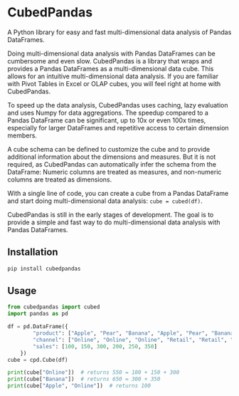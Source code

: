 # CubedPandas 
A Python library for easy and fast multi-dimensional data analysis of Pandas DataFrames.

Doing multi-dimensional data analysis with Pandas DataFrames can be cumbersome and even slow. 
CubedPandas is a library that wraps and provides a Pandas DataFrames as a multi-dimensional data cube.
This allows for an intuitive multi-dimensional data analysis. If you are familiar with
Pivot Tables in Excel or OLAP cubes, you will feel right at home with CubedPandas. 

To speed up the data analysis, CubedPandas uses caching, lazy evaluation and uses Numpy for data aggregations.
The speedup compared to a Pandas DataFrame can be significant, up to 10x or even 100x times, especially for 
larger DataFrames and repetitive access to certain dimension members.

A cube schema can be defined to customize the cube and to provide additional information about the dimensions and measures.
But it is not required, as CubedPandas can automatically infer the schema from the DataFrame: Numeric columns are treated as measures,
and non-numeric columns are treated as dimensions.

With a single line of code, you can create a cube from a Pandas DataFrame and start doing multi-dimensional 
data analysis: `cube = cubed(df)`.

CubedPandas is still in the early stages of development. The goal is to provide a
simple and fast way to do multi-dimensional data analysis with Pandas DataFrames.


## Installation
```bash
pip install cubedpandas
```

## Usage
```python
from cubedpandas import cubed
import pandas as pd

df = pd.DataFrame({
        "product": ["Apple", "Pear", "Banana", "Apple", "Pear", "Banana"],
        "channel": ["Online", "Online", "Online", "Retail", "Retail", "Retail"],
        "sales": [100, 150, 300, 200, 250, 350]
    })
cube = cpd.Cube(df)

print(cube["Online"])  # returns 550 = 100 + 150 + 300
print(cube["Banana"])  # returns 650 = 300 + 350
print(cube["Apple", "Online"])  # returns 100
```
